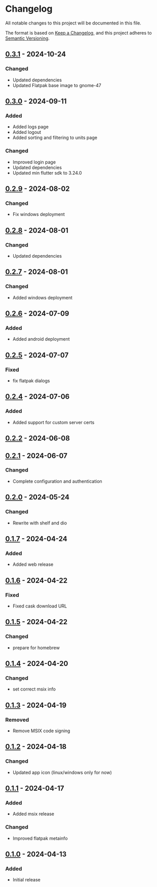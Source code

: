# Changelog
All notable changes to this project will be documented in this file.

The format is based on [Keep a Changelog](https://keepachangelog.com/en/1.0.0/),
and this project adheres to [Semantic Versioning](https://semver.org/spec/v2.0.0.html).

## [0.3.1] - 2024-10-24
### Changed
- Updated dependencies
- Updated Flatpak base image to gnome-47

## [0.3.0] - 2024-09-11
### Added
- Added logs page
- Added logout
- Added sorting and filtering to units page

### Changed
- Improved login page
- Updated dependencies
- Updated min flutter sdk to 3.24.0

## [0.2.9] - 2024-08-02
### Changed
- Fix windows deployment

## [0.2.8] - 2024-08-01
### Changed
- Updated dependencies

## [0.2.7] - 2024-08-01
### Changed
- Added windows deployment

## [0.2.6] - 2024-07-09
### Added
- Added android deployment

## [0.2.5] - 2024-07-07
### Fixed
- fix flatpak dialogs

## [0.2.4] - 2024-07-06
### Added
- Added support for custom server certs

## [0.2.2] - 2024-06-08
## [0.2.1] - 2024-06-07
### Changed
- Complete configuration and authentication

## [0.2.0] - 2024-05-24
### Changed
- Rewrite with shelf and dio

## [0.1.7] - 2024-04-24
### Added
- Added web release

## [0.1.6] - 2024-04-22
### Fixed
- Fixed cask download URL

## [0.1.5] - 2024-04-22
### Changed
- prepare for homebrew

## [0.1.4] - 2024-04-20
### Changed
- set correct msix info

## [0.1.3] - 2024-04-19
### Removed
- Remove MSIX code signing

## [0.1.2] - 2024-04-18
### Changed
- Updated app icon (linux/windows only for now)

## [0.1.1] - 2024-04-17
### Added
- Added msix release

### Changed
- Improved flatpak metainfo

## [0.1.0] - 2024-04-13
### Added
- Initial release

[0.3.1]: https://github.com/Skycoder42/systemd_status/compare/client%2Fv0.3.0...v0.3.1
[0.3.0]: https://github.com/Skycoder42/systemd_status/compare/client%2Fv0.2.9...v0.3.0
[0.2.9]: https://github.com/Skycoder42/systemd_status/compare/client%2Fv0.2.8...v0.2.9
[0.2.8]: https://github.com/Skycoder42/systemd_status/compare/client%2Fv0.2.7...v0.2.8
[0.2.7]: https://github.com/Skycoder42/systemd_status/compare/client%2Fv0.2.6...v0.2.7
[0.2.6]: https://github.com/Skycoder42/systemd_status/compare/client%2Fv0.2.5...v0.2.6
[0.2.5]: https://github.com/Skycoder42/systemd_status/compare/client%2Fv0.2.4...v0.2.5
[0.2.4]: https://github.com/Skycoder42/systemd_status/compare/client%2Fv0.2.2...v0.2.4
[0.2.2]: https://github.com/Skycoder42/systemd_status/compare/client%2Fv0.2.1...v0.2.2
[0.2.1]: https://github.com/Skycoder42/systemd_status/compare/client%2Fv0.2.0...v0.2.1
[0.2.0]: https://github.com/Skycoder42/systemd_status/compare/client%2Fv0.1.7...v0.2.0
[0.1.7]: https://github.com/Skycoder42/systemd_status/compare/app%2Fv0.1.6...v0.1.7
[0.1.6]: https://github.com/Skycoder42/systemd_status/compare/app%2Fv0.1.5...v0.1.6
[0.1.5]: https://github.com/Skycoder42/systemd_status/compare/app%2Fv0.1.4...v0.1.5
[0.1.4]: https://github.com/Skycoder42/systemd_status/compare/app%2Fv0.1.3...v0.1.4
[0.1.3]: https://github.com/Skycoder42/systemd_status/compare/app%2Fv0.1.2...v0.1.3
[0.1.2]: https://github.com/Skycoder42/systemd_status/compare/app%2Fv0.1.1...v0.1.2
[0.1.1]: https://github.com/Skycoder42/systemd_status/compare/app%2Fv0.1.0...v0.1.1
[0.1.0]: https://github.com/Skycoder42/systemd_status/releases/tag/app%2Fv0.1.0

